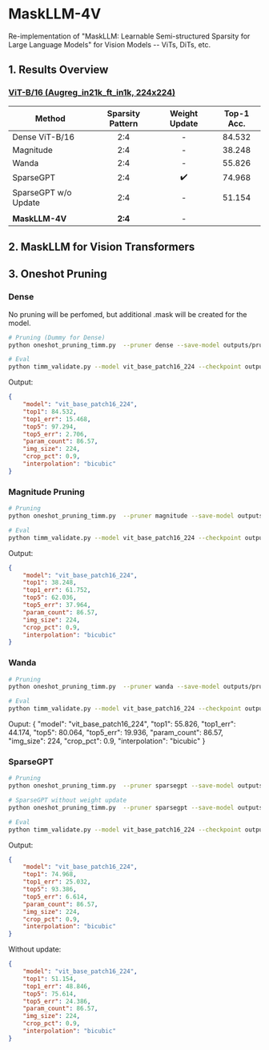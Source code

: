 # MaskLLM-4V
Re-implementation of "MaskLLM: Learnable Semi-structured Sparsity for Large Language Models" for Vision Models -- ViTs, DiTs, etc.

## 1. Results Overview

### [ViT-B/16 (Augreg_in21k_ft_in1k, 224x224)](https://huggingface.co/timm/vit_base_patch16_224.augreg_in21k_ft_in1k)

|Method|Sparsity Pattern|Weight Update| Top-1 Acc.|
|---|:---:|:---:|:---:|
|Dense ViT-B/16 | 2:4 | - | 84.532 |
|Magnitude| 2:4 | - | 38.248 |
|Wanda| 2:4 | - | 55.826 |
|SparseGPT| 2:4 | :heavy_check_mark: | 74.968 |
|SparseGPT w/o Update| 2:4 | - | 51.154 |
||
| **MaskLLM-4V** | **2:4** | - |  |



## 2. MaskLLM for Vision Transformers






## 3. Oneshot Pruning

### Dense
No pruning will be perfomed, but additional .mask will be created for the model.
```bash
# Pruning (Dummy for Dense)
python oneshot_pruning_timm.py  --pruner dense --save-model outputs/pruned/vit_base_patch16_224.augreg_in21k_ft_in1k.dense.pt

# Eval
python timm_validate.py --model vit_base_patch16_224 --checkpoint outputs/pruned/vit_base_patch16_224.augreg_in21k_ft_in1k.dense.pt --sparse
```

Output:
```json
{
    "model": "vit_base_patch16_224",
    "top1": 84.532,
    "top1_err": 15.468,
    "top5": 97.294,
    "top5_err": 2.706,
    "param_count": 86.57,
    "img_size": 224,
    "crop_pct": 0.9,
    "interpolation": "bicubic"
}
```


### Magnitude Pruning

```bash
# Pruning
python oneshot_pruning_timm.py  --pruner magnitude --save-model outputs/pruned/vit_base_patch16_224.augreg_in21k_ft_in1k.magnitude24.pt

# Eval
python timm_validate.py --model vit_base_patch16_224 --checkpoint outputs/pruned/vit_base_patch16_224.augreg_in21k_ft_in1k.magnitude24.pt --sparse
```

Output:
```json
{
    "model": "vit_base_patch16_224",
    "top1": 38.248,
    "top1_err": 61.752,
    "top5": 62.036,
    "top5_err": 37.964,
    "param_count": 86.57,
    "img_size": 224,
    "crop_pct": 0.9,
    "interpolation": "bicubic"
}
```

### Wanda
```bash
# Pruning
python oneshot_pruning_timm.py  --pruner wanda --save-model outputs/pruned/vit_base_patch16_224.augreg_in21k_ft_in1k.wanda24.pt

# Eval
python timm_validate.py --model vit_base_patch16_224 --checkpoint outputs/pruned/vit_base_patch16_224.augreg_in21k_ft_in1k.wanda24.pt --sparse
```

Ouput:
{
    "model": "vit_base_patch16_224",
    "top1": 55.826,
    "top1_err": 44.174,
    "top5": 80.064,
    "top5_err": 19.936,
    "param_count": 86.57,
    "img_size": 224,
    "crop_pct": 0.9,
    "interpolation": "bicubic"
}


### SparseGPT
```bash
# Pruning
python oneshot_pruning_timm.py  --pruner sparsegpt --save-model outputs/pruned/vit_base_patch16_224.augreg_in21k_ft_in1k.sparsegpt24.pt

# SparseGPT without weight update
python oneshot_pruning_timm.py  --pruner sparsegpt --save-model outputs/pruned/vit_base_patch16_224.augreg_in21k_ft_in1k.sparsegpt24.pt --disable-update

# Eval
python timm_validate.py --model vit_base_patch16_224 --checkpoint outputs/pruned/vit_base_patch16_224.augreg_in21k_ft_in1k.sparsegpt24.pt --sparse
```

Output:
```json
{
    "model": "vit_base_patch16_224",
    "top1": 74.968,
    "top1_err": 25.032,
    "top5": 93.386,
    "top5_err": 6.614,
    "param_count": 86.57,
    "img_size": 224,
    "crop_pct": 0.9,
    "interpolation": "bicubic"
}
```

Without update:
```json
{
    "model": "vit_base_patch16_224",
    "top1": 51.154,
    "top1_err": 48.846,
    "top5": 75.614,
    "top5_err": 24.386,
    "param_count": 86.57,
    "img_size": 224,
    "crop_pct": 0.9,
    "interpolation": "bicubic"
}
```